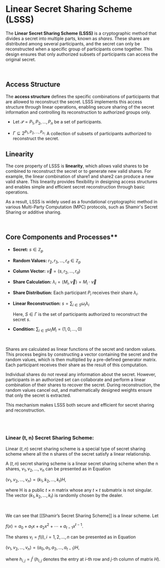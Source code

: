 # Linear Secret Sharing Scheme (LSSS)

The **Linear Secret Sharing Scheme (LSSS)** is a cryptographic method that divides a secret into multiple parts, known as *shares*. These shares are distributed among several participants, and the secret can only be reconstructed when a specific group of participants come together. This design ensures that only authorized subsets of participants can access the original secret.

<br/>

## Access Structure

The **access structure** defines the specific combinations of participants that are allowed to reconstruct the secret. LSSS implements this access structure through linear operations, enabling secure sharing of the secret information and controlling its reconstruction to authorized groups only.

- Let $\mathcal{P} = {P_1, P_2, \ldots, P_n}$ be a set of participants.

- $\Gamma \subseteq 2^{{P_1, P_2, \ldots, P_n}}$: A collection of subsets of participants authorized to reconstruct the secret.


## Linearity

The core property of LSSS is **linearity**, which allows valid shares to be combined to reconstruct the secret or to generate new valid shares. For example, the linear combination of share1 and share2 can produce a new valid share. This linearity provides flexibility in designing access structures and enables simple and efficient secret reconstruction through basic operations.

As a result, LSSS is widely used as a foundational cryptographic method in various Multi-Party Computation (MPC) protocols, such as Shamir's Secret Sharing or additive sharing.

<br/>

## Core Components and Processes**

- **Secret:** $s \in \mathbb{Z}_p$
- **Random Values:** $r_2, r_3, \ldots, r_d \in \mathbb{Z}_p$

- **Column Vector:** $\vec{v} = (s, r_2, \ldots, r_d)$
- **Share Calculation:** $\lambda_i = \langle M_i, \vec{v} \rangle = M_i \cdot \vec{v}$
- **Share Distribution:** Each participant $P_i$ receives their share $\lambda_i$.
- **Linear Reconstruction:** $s = \sum_{i \in S} \omega_i \lambda_i$
    
    Here, $S \in \Gamma$ is the set of participants authorized to reconstruct the secret $s$.
    
- **Condition:** $\sum_{i \in S} \omega_i M_i = (1, 0, \ldots, 0)$

<br/>

Shares are calculated as linear functions of the secret and random values. This process begins by constructing a vector containing the secret and the random values, which is then multiplied by a pre-defined generator matrix. Each participant receives their share as the result of this computation.

Individual shares do not reveal any information about the secret. However, participants in an authorized set can collaborate and perform a linear combination of their shares to recover the secret. During reconstruction, the random values cancel out, and mathematically designed weights ensure that only the secret is extracted.

This mechanism makes LSSS both secure and efficient for secret sharing and reconstruction.

<br/>
<br/>

### Linear (t, n) Secret Sharing Scheme:

Linear $(t, n)$ secret sharing scheme is a special type of secret sharing scheme where all the n shares of the secret satisfy a linear relationship.

A $(t, n)$ secret sharing scheme is a linear secret sharing scheme when the n shares, $v_1, v_2, \ldots, v_n$ can be presented as in Equation

$(v_1, v_2, \ldots, v_n) = (k_1, k_2, \ldots, k_t) H,$

where H is a public $t \times n$ matrix whose any $t \times t$ submatrix is not singular. The vector $(k_1, k_2, \ldots, k_t)$ is randomly chosen by the dealer.

<br/>

We can see that [[Shamir’s Secret Sharing Scheme]] is a linear scheme. Let

$f(x) = a_0 + a_1x + a_2x^2 + \cdots + a_{t-1}x^{t-1}.$

The shares $v_i = f(i), i = 1, 2, \ldots, n$ can be presented as in Equation

$(v_1, v_2, \ldots, v_n) = (a_0, a_1, a_2, \ldots, a_{t-1}) H,$

where $h_{i,j} = j^i$ ($h_{i,j}$ denotes the entry at $i$-th row and $j$-th column of matrix $H$).